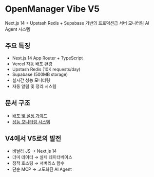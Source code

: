 # OpenManager Vibe V5

Next.js 14 + Upstash Redis + Supabase 기반의 
프로덕션급 서버 모니터링 AI Agent 시스템

## 주요 특징
- Next.js 14 App Router + TypeScript
- Vercel 자동 배포 환경
- Upstash Redis (10K requests/day)
- Supabase (500MB storage)
- 실시간 성능 모니터링
- 자동 알림 및 정리 시스템

## 문서 구조
- [배포 및 설정 가이드](vercel-deployment-setup.md)
- [성능 모니터링 시스템](performance-monitoring-system.md)

## V4에서 V5로의 발전
- 바닐라 JS → Next.js 14
- 더미 데이터 → 실제 데이터베이스
- 정적 호스팅 → 서버리스 함수
- 단순 MCP → 고도화된 AI Agent